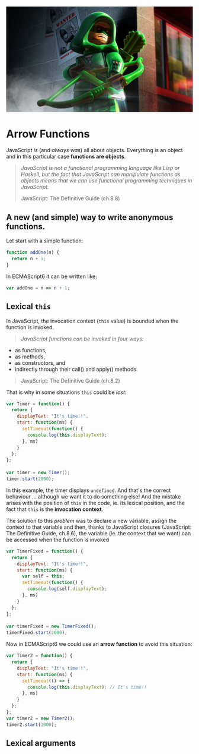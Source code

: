 
![alt text](https://raw.githubusercontent.com/ftarulla/playingWithES6/master/resources/walpaper-Green-Arrow-Wallpaper-HD3891-with-Green-Arrow-Wallpaper-HD3891.jpg "Arrow Functions")

# Arrow Functions
JavaScript *is* (and *always was*) all about objects.
Everything is an object and in this particular case __functions are objects__.

> *JavaScript is not a functional programming language like Lisp or Haskell, but the fact that JavaScript can manipulate functions as objects means that we can use functional programming techniques in JavaScript.*
>
>JavaScript: The Definitive Guide (ch.8.8)

## A new (and simple) way to write anonymous functions.
Let start with a simple function:
```js
function addOne(n) {
  return n + 1;
}
```
In ECMAScript6 it can be written like:
```js
var addOne = n => n + 1;
```

## Lexical `this`
In JavaScript, the invocation context (`this` value) is bounded when the function is invoked.
> _JavaScript functions can be invoked in four ways:_
* as functions,
* as methods,
* as constructors, and
* indirectly through their call() and apply() methods.
>
>JavaScript: The Definitive Guide (ch.8.2)

That is why in some situations `this` could be *lost*:

```js
var Timer = function() {
  return {
    displayText: "It's time!!",
    start: function(ms) {
      setTimeout(function() {
        console.log(this.displayText);
      }, ms)
    }
  };
};

var timer = new Timer();
timer.start(2000);
```
In this example, the timer displays `undefined`. And that's the correct behaviour ... although we want it to do something else! And the mistake arises with the position of `this` in the code, ie. its lexical position, and the fact that `this` is the **invocation context**.

The solution to this *problem* was to declare a new variable, assign the context to that variable and then, thanks to JavaScript closures (JavaScript: The Definitive Guide, ch.8.6), the variable (ie. the context that we want) can be accessed when the function is invoked

```js
var TimerFixed = function() {
  return {
    displayText: "It's time!!",
    start: function(ms) {
      var self = this;
      setTimeout(function() {
        console.log(self.displayText);
      }, ms)
    }
  };
};

var timerFixed = new TimerFixed();
timerFixed.start(2000);
```

Now in ECMAScript6 we could use an **arrow function** to avoid this situation:
```js
var Timer2 = function() {
  return {
    displayText: "It's time!!",
    start: function(ms) {
      setTimeout(() => {
        console.log(this.displayText); // It's time!!
      }, ms)
    }
  };
};
var timer2 = new Timer2();
timer2.start(1000);
```

## Lexical arguments
